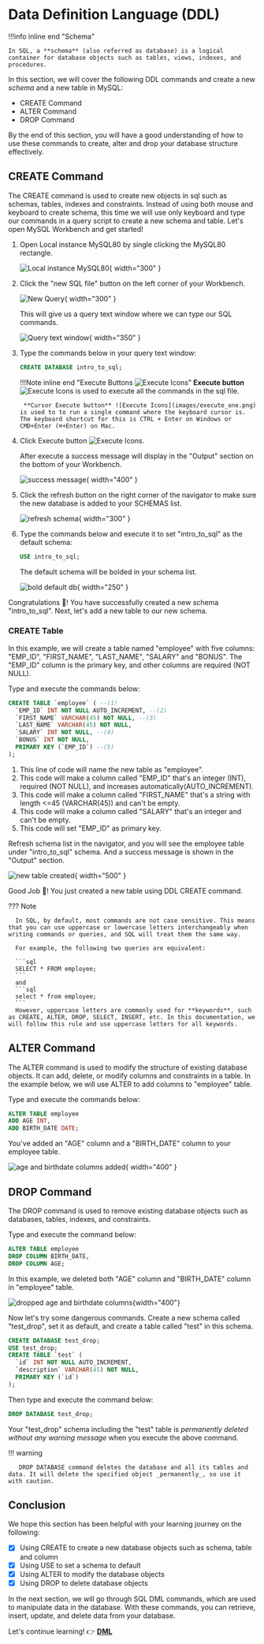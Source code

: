 # Data Definition Language (DDL)

!!!info inline end "Schema"

    In SQL, a **schema** (also referred as database) is a logical container for database objects such as tables, views, indexes, and procedures.

In this section, we will cover the following DDL commands and create a new _schema_ and a new table in MySQL:

- CREATE Command
- ALTER Command
- DROP Command

By the end of this section, you will have a good understanding of how to use these commands to create, alter and drop your database structure effectively.

## CREATE Command

The CREATE command is used to create new objects in sql such as schemas, tables, indexes and constraints. Instead of using both mouse and keyboard to create schema, this time we will use only keyboard and type our commands in a query script to create a new schema and table. Let's open MySQL Workbench and get started!

1. Open Local instance MySQL80 by single clicking the MySQL80 rectangle.

      ![Local instance MySQL80](images/Local_instance_MySQL80.png){ width="300" }

2. Click the "new SQL file" button on the left corner of your Workbench.

      ![New Query](images/New_Query.png){ width="300" }

      This will give us a query text window where we can type our SQL commands.

      ![Query text window](images/query_text_window.png){ width="350" }

3. Type the commands below in your query text window:

      ``` sql
      CREATE DATABASE intro_to_sql;
      ```

    !!!Note inline end "Execute Buttons ![Execute Icons](images/execute_icon.png)"
        **Execute button** ![Execute Icons](images/execute_all.png) is used to execute all the commands in the sql file.
        
        **Cursor Execute button** ![Execute Icons](images/execute_one.png) is used to to run a single command where the keyboard cursor is. The keyboard shortcut for this is CTRL + Enter on Windows or CMD+Enter (⌘+Enter) on Mac.

4. Click Execute button ![Execute Icons](images/execute_one.png).
   
      After execute a success message will display in the "Output" section on the bottom of your Workbench.

      ![success message](images/create_db_success_message.png){ width="400" }

5. Click the refresh button on the right corner of the navigator to make sure the new database is added to your SCHEMAS list.

      ![refresh schema](images/refresh_db.png){ width="300" }

6. Type the commands below and execute it to set "intro_to_sql" as the default schema:

      ``` sql
      USE intro_to_sql;
      ```

      The default schema will be bolded in your schema list.

      ![bold default db](images/bold_default_db.png){ width="250" }

Congratulations 🎉! You have successfully created a new schema "intro_to_sql". Next, let's add a new table to our new schema.

### CREATE Table

In this example, we will create a table named "employee" with five columns: "EMP_ID", "FIRST_NAME", "LAST_NAME", "SALARY" and "BONUS". The "EMP_ID" column is the primary key, and other columns are required (NOT NULL).

Type and execute the commands below:

``` sql
CREATE TABLE `employee` ( --(1)
  `EMP_ID` INT NOT NULL AUTO_INCREMENT, --(2)
  `FIRST_NAME` VARCHAR(45) NOT NULL, --(3)
  `LAST_NAME` VARCHAR(45) NOT NULL, 
  `SALARY` INT NOT NULL, --(4)
  `BONUS` INT NOT NULL, 
  PRIMARY KEY (`EMP_ID`) --(5)
); 
```

1. This line of code will name the new table as "employee".
2. This code will make a column called "EMP_ID" that's an integer (INT), required (NOT NULL), and increases automatically(AUTO_INCREMENT).
3. This code will make a column called "FIRST_NAME" that's a string with length <=45 (VARCHAR(45)) and can't be empty.
4. This code will make a column called "SALARY" that's an integer and can't be empty.
5. This code will set "EMP_ID" as primary key.

Refresh schema list in the navigator, and you will see the employee table under "intro_to_sql" schema. And a success message is shown in the "Output" section.

![new table created](images/table_created.png){ width="500" }

Good Job 🎉! You just created a new table using DDL CREATE command.

??? Note

      In SQL, by default, most commands are not case sensitive. This means that you can use uppercase or lowercase letters interchangeably when writing commands or queries, and SQL will treat them the same way.

      For example, the following two queries are equivalent:

      ```sql
      SELECT * FROM employee;
      ```
      and
      ```sql
      select * from employee;
      ```
      However, uppercase letters are commonly used for **keywords**, such as CREATE, ALTER, DROP, SELECT, INSERT, etc. In this documentation, we will follow this rule and use uppercase letters for all keywords.

## ALTER Command

The ALTER command is used to modify the structure of existing database objects. It can add, delete, or modify columns and constraints in a table. In the example below, we will use ALTER to add columns to "employee" table.

Type and execute the commands below:

``` sql
ALTER TABLE employee 
ADD AGE INT,
ADD BIRTH_DATE DATE;
```

You've added an "AGE" column and a "BIRTH_DATE" column to your employee table.

![age and birthdate columns added](images/age_bd_column.png){ width="400" }

## DROP Command

The DROP command is used to remove existing database objects such as databases, tables, indexes, and constraints.

Type and execute the command below:

```sql
ALTER TABLE employee
DROP COLUMN BIRTH_DATE,
DROP COLUMN AGE;
```

In this example, we deleted both "AGE" column and "BIRTH_DATE" column in "employee" table.

![dropped age and birthdate columns](images/drop_age_bd.png){width="400"}

Now let's try some dangerous commands. Create a new schema called "test_drop", set it as default, and create a table called "test" in this schema.

```sql
CREATE DATABASE test_drop;
USE test_drop;
CREATE TABLE `test` (
  `id` INT NOT NULL AUTO_INCREMENT,
  `description` VARCHAR(45) NOT NULL,
  PRIMARY KEY (`id`)
); 
```

Then type and execute the command below:

```sql
DROP DATABASE test_drop;
```

Your "test_drop" schema including the "test" table is _permanently deleted without any warning message_ when you execute the above command.

!!! warning

       DROP DATABASE command deletes the database and all its tables and data. It will delete the specified object _permanently_, so use it with caution.

## Conclusion

We hope this section has been helpful with your learning journey on the following:

- [x] Using CREATE to create a new database objects such as schema, table and column
- [x] Using USE to set a schema to default
- [x] Using ALTER to modify the database objects
- [x] Using DROP to delete database objects

In the next section, we will go through SQL DML commands, which are used to manipulate data in the database. With these commands, you can retrieve, insert, update, and delete data from your database.

Let's continue learning! 👉 **[DML](DML.md)**
